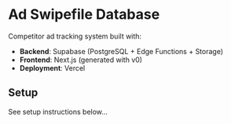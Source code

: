 # Ad Swipefile Database

Competitor ad tracking system built with:
- **Backend**: Supabase (PostgreSQL + Edge Functions + Storage)
- **Frontend**: Next.js (generated with v0)
- **Deployment**: Vercel

## Setup

See setup instructions below...
